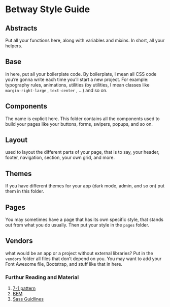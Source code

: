 
# Betway Style Guide

## Abstracts
Put all your functions here, along with variables and mixins. In short, all your helpers.

## Base
in here, put all your boilerplate code. By boilerplate, I mean all CSS code you’re gonna write each 
time you’ll start a new project. For example: typography rules, animations, utilities (by utilities, 
I mean classes like `margin-right-large` , `text-center` , …) and so on.

## Components
The name is explicit here. This folder contains all the components used to build your pages 
like your buttons, forms, swipers, popups, and so on.

## Layout
used to layout the different parts of your page, that is to say, your header, 
footer, navigation, section, your own grid, and more.

## Themes
If you have different themes for your app (dark mode, admin, and so on) put them in this folder.

## Pages
You may sometimes have a page that has its own specific style, that stands out from what you do usually. 
Then put your style in the `pages` folder.

## Vendors
what would be an app or a project without external libraries? Put in the `vendors` folder 
all files that don’t depend on you. You may want to add your Font Awesome file, 
Bootstrap, and stuff like that in here.

### Furthur Reading and Material

1. [7-1 pattern](https://medium.freecodecamp.org/how-to-get-better-at-writing-css-a1732c32a72f)
2. [BEM](https://csswizardry.com/2015/08/bemit-taking-the-bem-naming-convention-a-step-further/)
3. [Sass Guidlines](https://sass-guidelin.es/)